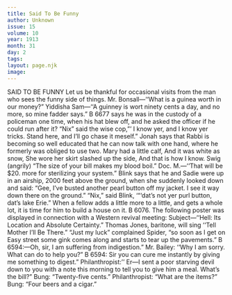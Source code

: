 ```yaml
---
title: Said To Be Funny
author: Unknown
issue: 15
volume: 10
year: 1913
month: 31
day: 2
tags:
layout: page.njk
image:
---
```

SAID TO BE FUNNY    Let us be thankful for occasional visits from the man who sees the funny side of things.    Mr. Bonsall—‘‘What is a guinea worth in our money?”    Yiddisha Sam—‘‘A guinney is wort ninety cents a day, and no more, so mine fadder says.”      B 6677 says he was in the custody of a policeman one time, when his hat blew off, and he asked the officer if he could run after it?    “Nix” said the wise cop,”’ I know yer, and I know yer tricks. Stand here, and I’ll go chase it meself.”      Jonah says that Rabbi is becoming so well educated that he can now talk with one hand, where he formerly was obliged to use two.       Mary had a little calf,    And it was white as snow,    She wore her skirt slashed up the side,    And that is how I know.      Swig (angrily) “The size of your bill makes my blood boil.”    Doc. M.—‘‘That will be $20. more for sterilizing your system.”       Blink says that he and Sadie were up in an airship, 2000 feet above the ground, when she suddenly looked down and said: “Gee, I’ve busted another pearl button off my jacket. I see it way down there on the ground.”    “Nix,” said Blink, ‘“‘dat’s not yer purl button, dat’s lake Erie.”      When a fellow adds a little more to a little, and gets a whole lot, it is time for him to build a house on it. B 6076.       The following poster was displayed in connection with a Western revival meeting:    Subject—‘‘Hell: Its Location and Absolute Certainty.”    Thomas Jones, baritone, will sing ‘‘Tell Mother I’ll Be There.”      “Just my luck” complained Spider, “so soon as I get on Easy street some gink comes along and starts to tear up the pavements.”       B 6594:—Oh, sir, I am suffering from indigestion.”    Mr. Bailey: ‘‘Why I am sorry. What can do to help you?”    B 6594: Sir you can cure me instantly by giving me something to digest.”       Philanthropist:’’ Er—I sent a poor starving devil down to you with a note this morning to tell you to give him a meal. What’s the bill?”    Bung: “Twenty-five cents.”   Philanthropist: “What are the items?”    Bung: “Four beers and a cigar.” 
